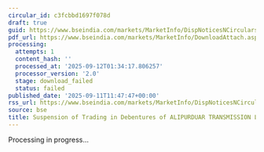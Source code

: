 ```yaml
---
circular_id: c3fcbbd1697f078d
draft: true
guid: https://www.bseindia.com/markets/MarketInfo/DispNoticesNCirculars.aspx?Noticeid={EF38C186-CA7E-46F6-AF00-100665E086ED}&noticeno=20250911-40&dt=09/11/2025&icount=40&totcount=91&flag=0
pdf_url: https://www.bseindia.com/markets/MarketInfo/DownloadAttach.aspx?id=20250911-40&attachedId=
processing:
  attempts: 1
  content_hash: ''
  processed_at: '2025-09-12T01:34:17.806257'
  processor_version: '2.0'
  stage: download_failed
  status: failed
published_date: '2025-09-11T11:47:47+00:00'
rss_url: https://www.bseindia.com/markets/MarketInfo/DispNoticesNCirculars.aspx?Noticeid={EF38C186-CA7E-46F6-AF00-100665E086ED}&noticeno=20250911-40&dt=09/11/2025&icount=40&totcount=91&flag=0
source: bse
title: Suspension of Trading in Debentures of ALIPURDUAR TRANSMISSION LIMITED
---
```


Processing in progress...